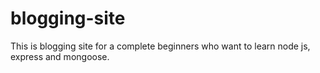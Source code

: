 # blogging-site
This is blogging site for a complete beginners who want to learn node js, express and mongoose. 
